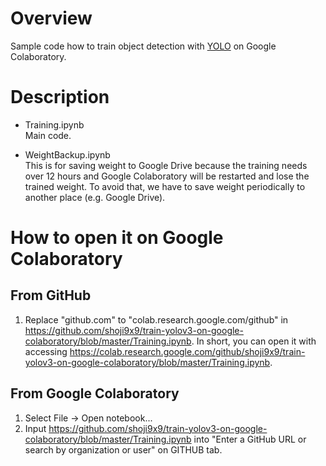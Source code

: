 # Overview
Sample code how to train object detection with [YOLO](https://pjreddie.com/darknet/yolo/) on Google Colaboratory.

# Description
* Training.ipynb  
Main code.

* WeightBackup.ipynb  
This is for saving weight to Google Drive because the training needs over 12 hours and Google Colaboratory will be restarted and lose the trained weight. To avoid that, we have to save weight periodically to another place (e.g. Google Drive).

# How to open it on Google Colaboratory
## From GitHub
1. Replace "github.com" to "colab.research.google.com/github" in https://github.com/shoji9x9/train-yolov3-on-google-colaboratory/blob/master/Training.ipynb. In short, you can open it with accessing https://colab.research.google.com/github/shoji9x9/train-yolov3-on-google-colaboratory/blob/master/Training.ipynb.

## From Google Colaboratory
1. Select File -> Open notebook...
1. Input https://github.com/shoji9x9/train-yolov3-on-google-colaboratory/blob/master/Training.ipynb into "Enter a GitHub URL or search by organization or user" on GITHUB tab.

